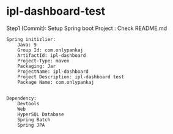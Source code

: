 # ipl-dashboard-test
Step1 (Commit): Setup Spring boot Project : Check README.md
	
	Spring initizlier:
		Java: 9
		Group Id: com.onlypankaj
		ArtifactId: ipl-dashboard
		Project-Type: maven
		Packaging: Jar
		ProjectName: ipl-dashboard
		Project Description: ipl-dashboard test
		Package Name: com.onlypankaj
	
	
	Dependency:
		Devtools
		Web
		HyperSQL Database
		Spring Batch
		Spring JPA
